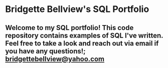 # Bridgette Bellview's SQL Portfolio

## Welcome to my SQL portfolio! This code repository contains examples of SQL I've written. Feel free to take a look and reach out via email if you have any questions!; bridgettebellview@yahoo.com
